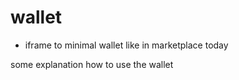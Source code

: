 # wallet

- iframe to minimal wallet like in marketplace today


some explanation how to use the wallet